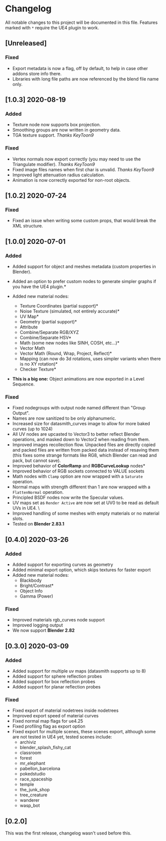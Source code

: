 # Changelog
All notable changes to this project will be documented in this file.
Features marked with `*` require the UE4 plugin to work.

## [Unreleased]
### Fixed
* Export metadata is now a flag, off by default, to help in case other addons store info there.
* Libraries with long file paths are now referenced by the blend file name only.

## [1.0.3] 2020-08-19
### Added
+ Texture node now supports box projection.
+ Smoothing groups are now written in geometry data.
+ TGA texture support. _Thanks KeyToon9_

### Fixed
* Vertex normals now export correctly (you may need to use the Triangulate modifier). _Thanks KeyToon9_
* Fixed image files names when first char is unvalid. _Thanks KeyToon9_
* Improved light attenuation radius calculation.
* Animation is now correctly exported for non-root objects.

## [1.0.2] 2020-07-24
### Fixed
* Fixed an issue when writing some custom props, that would break the XML structure.

## [1.0.0] 2020-07-01
### Added
+ Added support for object and meshes metadata (custom properties in Blender).
+ Added an option to prefer custom nodes to generate simpler graphs if you have the UE4 plugin.*
+ Added new material nodes:
  - Texture Coordinates (partial support)*
  - Noise Texture (simulated, not entirely accurate)*
  - UV Map*
  - Geometry (partial support)*
  - Attribute
  - Combine/Separate RGB/XYZ
  - Combine/Separate HSV*
  - Math (some new nodes like SINH, COSH, etc...)*
  - Vector Math
  - Vector Math (Round, Wrap, Project, Reflect)*
  - Mapping (can now do 3d rotations, uses simpler variants when there is no XY rotation)*
  - Checker Texture*

+ **This is a big one:** Object animations are now exported in a Level Sequence.


### Fixed
* Fixed nodegroups with output node named different than "Group Output".
* Names are now sanitized to be only alphanumeric.
* Increased size for datasmith_curves image to allow for more baked curves (up to 1024)
* All UV nodes are upcasted to Vector3 to better reflect Blender operations, and masked down to Vector2 when reading from them.
* Improved images recollection flow. Unpacked files are directly copied and packed files are written from packed data instead of resaving them (this fixes some strange formats like RG8, which Blender can read and pack, but cannot save).
* Improved behavior of **ColorRamp** and **RGBCurveLookup** nodes*
* Improved behavior of RGB sockets connected to VALUE sockets
* Math nodes with `Clamp` option are now wrapped with a `Saturate` operation.
* Normal maps with strength different than 1 are now wrapped with a `FlattenNormal` operation.
* Principled BSDF nodes now write the Specular values.
* UV maps set as `Render Active` are now set at UV0 to be read as default UVs in UE4. \
* Improved handling of some meshes with empty materials or no material slots.
* Tested on **Blender 2.83.1**


## [0.4.0] 2020-03-26
### Added
+ Added support for exporting curves as geometry
+ Added minimal export option, which skips textures for faster export
+ Added new material nodes:
  - Blackbody
  - Bright/Contrast*
  - Object Info
  - Gamma (Power)

### Fixed
* Improved materials rgb_curves node support
* Improved logging output
* We now support **Blender 2.82**

## [0.3.0] 2020-03-09

### Added
+ Added support for multiple uv maps (datasmith supports up to 8)
+ Added support for sphere reflection probes
+ Added support for box reflection probes
+ Added support for planar reflection probes

### Fixed
* Fixed export of material nodetrees inside nodetrees
* Improved export speed of material curves
* Fixed normal map flags for ue4.25
* Fixed profiling flag as export option
* Fixed export for multiple scenes, these scenes export, although some are not
  tested in UE4 yet, tested scenes include:
  + archiviz
  + blender_splash_fishy_cat
  + classroom
  + forest
  + mr_elephant
  + pabellon_barcelona
  + pokedstudio
  + race_spaceship
  + temple
  + the_junk_shop
  + tree_creature
  + wanderer
  + wasp_bot

## [0.2.0]

This was the first release, changelog wasn't used before this.
